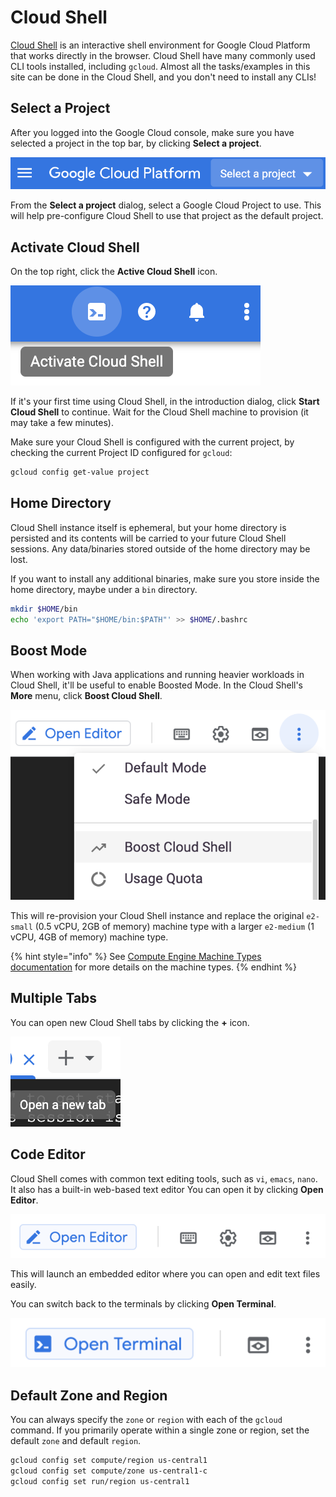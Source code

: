 # Cloud Shell

[Cloud Shell](https://cloud.google.com/shell/docs) is an interactive shell environment for Google Cloud Platform that works directly in the browser. Cloud Shell have many commonly used CLI tools installed, including `gcloud`. Almost all the tasks/examples in this site can be done in the Cloud Shell, and you don't need to install any CLIs!

## Select a Project

After you logged into the Google Cloud console, make sure you have selected a project in the top bar, by clicking **Select a project**.

![Select a project](../.gitbook/assets/image%20%2832%29.png)

From the **Select a project** dialog, select a Google Cloud Project to use. This will help pre-configure Cloud Shell to use that project as the default project.

## Activate Cloud Shell

On the top right, click the **Active Cloud Shell** icon.

![Activate Cloud Shell icon](../.gitbook/assets/image%20%2828%29.png)

If it's your first time using Cloud Shell, in the introduction dialog, click **Start Cloud Shell** to continue. Wait for the Cloud Shell machine to provision \(it may take a few minutes\).

Make sure your Cloud Shell is configured with the current project, by checking the current Project ID configured for `gcloud`:

```bash
gcloud config get-value project
```

## Home Directory

Cloud Shell instance itself is ephemeral, but your home directory is persisted and its contents will be carried to your future Cloud Shell sessions. Any data/binaries stored outside of the home directory may be lost.

If you want to install any additional binaries, make sure you store inside the home directory, maybe under a `bin` directory.

```bash
mkdir $HOME/bin
echo 'export PATH="$HOME/bin:$PATH"' >> $HOME/.bashrc
```

## Boost Mode

When working with Java applications and running heavier workloads in Cloud Shell, it'll be useful to enable Boosted Mode. In the Cloud Shell's **More** menu, click **Boost Cloud Shell**.

![Boost Cloud Shell](../.gitbook/assets/image%20%2830%29.png)

This will re-provision your Cloud Shell instance and replace the original `e2-small` \(0.5 vCPU, 2GB of memory\) machine type with a larger `e2-medium` \(1 vCPU, 4GB of memory\) machine type.

{% hint style="info" %}
See [Compute Engine Machine Types documentation](https://cloud.google.com/compute/docs/machine-types#e2_machine_types) for more details on the machine types.
{% endhint %}

## Multiple Tabs

You can open new Cloud Shell tabs by clicking the **+** icon.

![Open a new tab + icon](../.gitbook/assets/image%20%2823%29.png)

## Code Editor

Cloud Shell comes with common text editing tools, such as `vi`, `emacs`, `nano`. It also has a built-in web-based text editor You can open it by clicking **Open Editor**.

![Open Editor](../.gitbook/assets/image%20%2834%29.png)

This will launch an embedded editor where you can open and edit text files easily.

You can switch back to the terminals by clicking **Open Terminal**.

![Open Terminal](../.gitbook/assets/image%20%2821%29.png)



## Default Zone and Region

You can always specify the `zone` or `region` with each of the `gcloud` command. If you primarily operate within a single zone or region, set the default `zone` and default `region`.

```bash
gcloud config set compute/region us-central1
gcloud config set compute/zone us-central1-c
gcloud config set run/region us-central1
```

